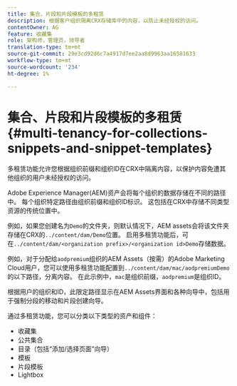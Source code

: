 ```yaml
---
title: 集合、片段和片段模板的多租赁
description: 根据客户组织隔离CRX存储库中的内容，以防止未经授权的访问。
contentOwner: AG
feature: 收藏集
role: 架构师，管理员，领导者
translation-type: tm+mt
source-git-commit: 29e3cd92d6c7a4917d7ee2aa8d9963aa16581633
workflow-type: tm+mt
source-wordcount: '234'
ht-degree: 1%

---
```



# 集合、片段和片段模板的多租赁{#multi-tenancy-for-collections-snippets-and-snippet-templates}

多租赁功能允许您根据组织前缀和组织ID在CRX中隔离内容，以保护内容免遭其他组织的用户未经授权的访问。

Adobe Experience Manager(AEM)资产会将每个组织的数据存储在不同的路径中。 每个组织特定路径由组织前缀和组织ID标识。
这包括在CRX中存储不同类型资源的传统位置中。

例如，如果您创建名为`Demo`的文件夹，则默认情况下，AEM assets会将该文件夹存储在CRX的`../content/dam/Demo`位置。 启用多租赁功能后，可在`../content/dam/<organization prefix>/<organization id>Demo`存储数据。

例如，对于分配给`aodpremium`组织的AEM Assets（按需）的Adobe Marketing Cloud用户，您可以使用多租赁功能配置到`../content/dam/mac/aodpremiumDemo`的以下路径，分离内容。 在此示例中，`mac`是组织前缀，`aodpremium`是组织ID。

根据用户的组织和ID，此限定路径显示在AEM Assets界面和各种向导中，包括用于强制分段的移动和片段创建向导。

通过多租赁功能，您可以分类以下类型的资产和组件：

* 收藏集
* 公共集合
* 目录（包括“添加/选择页面”向导）
* 模板
* 片段模板
* Lightbox
